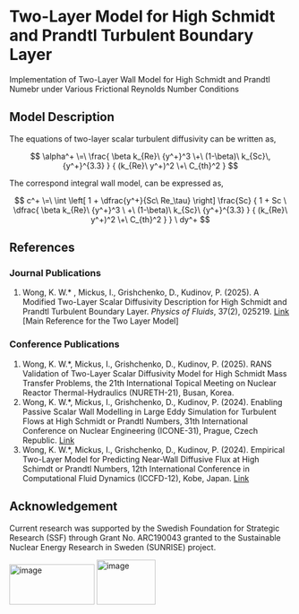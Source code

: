 # Two-Layer Model for High Schmidt and Prandtl Turbulent Boundary Layer
Implementation of Two-Layer Wall Model for High Schmidt and Prandtl Numebr under Various Frictional Reynolds Number Conditions

## Model Description
The equations of two-layer scalar turbulent diffusivity can be written as,

$$
\alpha^+ \=\ 
\frac{ \beta k_{Re}\ {y^+}^3 \+\ (1-\beta)\ k_{Sc}\,{y^+}^{3.3} }
     { (k_{Re}\ y^+)^2 \+\ C_{th}^2 }
$$

The correspond integral wall model, can be expressed as,

$$
c^+ \=\ 
\int \left[
   1 + \dfrac{y^+}{Sc\ Re_\tau} \right] \frac{Sc}
        { 1 + Sc \ \dfrac{ \beta k_{Re}\ {y^+}^3 \ +\  (1-\beta)\ k_{Sc}\ {y^+}^{3.3} }
                             { (k_{Re}\ y^+)^2 \+\ C_{th}^2 } }
 \ dy^+
$$

## References
### Journal Publications
1. Wong, K. W.* , Mickus, I., Grishchenko, D., Kudinov, P. (2025). A Modified Two-Layer Scalar Diffusivity Description for High Schmidt and Prandtl Turbulent Boundary Layer. *Physics of Fluids*, 37(2), 025219. [Link](https://pubs.aip.org/aip/pof/article/37/2/025219/3337468/A-modified-two-layer-scalar-diffusivity) [Main Reference for the Two Layer Model]
### Conference Publications
1. Wong, K. W.\*, Mickus, I., Grishchenko, D., Kudinov, P. (2025). RANS Validation of Two-Layer Scalar Diffusivity Model for High Schmidt Mass Transfer Problems, the 21th International Topical Meeting on Nuclear Reactor Thermal-Hydraulics (NURETH-21), Busan, Korea. 
2. Wong, K. W.\*, Mickus, I., Grishchenko, D., Kudinov, P. (2024). Enabling Passive Scalar Wall Modelling in Large Eddy Simulation for Turbulent Flows at High Schmidt or Prandtl Numbers, 31th International Conference on Nuclear Engineering (ICONE-31), Prague, Czech Republic. [Link](https://asmedigitalcollection.asme.org/ICONE/proceedings-abstract/ICONE31/88315/V011T15A003/1208429)
3. Wong, K. W.\*, Mickus, I., Grishchenko, D., Kudinov, P. (2024). Empirical Two-Layer Model for Predicting Near-Wall Diffusive Flux at High Schimdt or Prandtl Numbers, 12th International Conference in Computational Fluid Dynamics (ICCFD-12), Kobe, Japan. [Link](https://www.iccfd.org/iccfd12/assets/pdf/papers/ICCFD12_Paper_13-B-04.pdf)

## Acknowledgement
Current research was supported by the Swedish Foundation for Strategic Research (SSF) through Grant No. ARC190043 granted to the Sustainable Nuclear Energy Research in Sweden (SUNRISE) project.

<img width="152" height="72" alt="image" src="https://github.com/user-attachments/assets/33cd5985-9d10-4a38-88fe-9eb29075a121" /> <img width="105" height="80" alt="image" src="https://github.com/user-attachments/assets/f5406908-ad2c-46fd-ab41-e4452d636c5a" />


